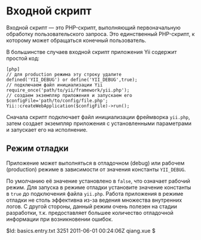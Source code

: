 ﻿Входной скрипт
==============

Входной скрипт — это PHP-скрипт, выполняющий первоначальную обработку
пользовательского запроса. Это единственный PHP-скрипт, к которому может обращаться
конечный пользователь.

В большинстве случаев входной скрипт приложения Yii содержит простой код:

~~~
[php]
// для production режима эту строку удалите
defined('YII_DEBUG') or define('YII_DEBUG',true);
// подключаем файл инициализации Yii
require_once('path/to/yii/framework/yii.php');
// создаем экземпляр приложения и запускаем его
$configFile='path/to/config/file.php';
Yii::createWebApplication($configFile)->run();
~~~

Сначала скрипт подключает файл инициализации фреймворка `yii.php`,
затем создает экземпляр приложения с установленными параметрами и запускает
его на исполнение.

Режим отладки
-------------

Приложение может выполняться в отладочном (debug) или рабочем (production) режиме
в зависимости от значения константы `YII_DEBUG`.

По умолчанию её значение установлено в `false`, что означает рабочий режим.
Для запуска в режиме отладки установите значение константы в `true` до подключения
файла `yii.php`. Работа приложения в режиме отладки не столь эффективна из-за
ведения множества внутренних логов. С другой стороны, данный режим очень полезен
на стадии разработки, т.к. предоставляет большее количество отладочной
информации при возникновении ошибок.

<div class="revision">$Id: basics.entry.txt 3251 2011-06-01 00:24:06Z qiang.xue $</div>